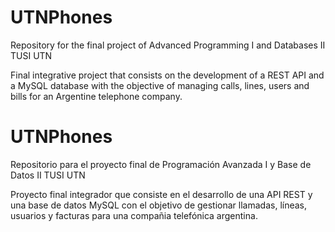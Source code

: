 # UTNPhones
Repository for the final project of Advanced Programming I and Databases II TUSI UTN

Final integrative project that consists on the development of a REST API and a MySQL database with the objective of managing calls, lines, users and bills
for an Argentine telephone company.


# UTNPhones
Repositorio para el proyecto final de Programación Avanzada I y Base de Datos II TUSI UTN

Proyecto final integrador que consiste en el desarrollo de una API REST y una base de datos MySQL con el objetivo de gestionar llamadas, líneas,
usuarios y facturas para una compañia telefónica argentina.
